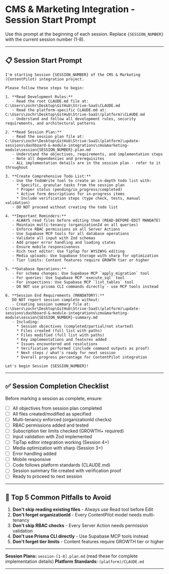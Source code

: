# CMS & Marketing Integration - Session Start Prompt

Use this prompt at the beginning of each session. Replace `{SESSION_NUMBER}` with the current session number (1-8).

---

## 📋 Session Start Prompt

```
I'm starting Session {SESSION_NUMBER} of the CMS & Marketing (ContentPilot) integration project.

Please follow these steps to begin:

1. **Read Development Rules:**
   - Read the root CLAUDE.md file at: C:\Users\zochr\Desktop\GitHub\Strive-SaaS\CLAUDE.md
   - Read the platform-specific CLAUDE.md at: C:\Users\zochr\Desktop\GitHub\Strive-SaaS\(platform)\CLAUDE.md
   - Understand and follow all development rules, security requirements, and architectural patterns

2. **Read Session Plan:**
   - Read the session plan file at: C:\Users\zochr\Desktop\GitHub\Strive-SaaS\(platform)\update-sessions\dashboard-&-module-integrations\cms&marketing-module\session{SESSION_NUMBER}.plan.md
   - Understand the objectives, requirements, and implementation steps
   - Note all dependencies and prerequisites
   - ALL implementation details are in the session plan - refer to it throughout

3. **Create Comprehensive Todo List:**
   - Use the TodoWrite tool to create an in-depth todo list with:
     * Specific, granular tasks from the session plan
     * Proper status (pending/in_progress/completed)
     * Active form descriptions for in-progress items
     * Include verification steps (type check, tests, manual validation)
   - DO NOT proceed without creating the todo list

4. **Important Reminders:**
   - ALWAYS read files before editing them (READ-BEFORE-EDIT MANDATE)
   - Maintain multi-tenancy (organizationId on all queries)
   - Enforce RBAC permissions on all Server Actions
   - Use Supabase MCP tools for all database operations
   - Validate all input with Zod schemas
   - Add proper error handling and loading states
   - Ensure mobile responsiveness
   - Rich text editor: Use TipTap for WYSIWYG editing
   - Media uploads: Use Supabase Storage with sharp for optimization
   - Tier limits: Content features require GROWTH tier or higher

5. **Database Operations:**
   - For schema changes: Use Supabase MCP `apply_migration` tool
   - For queries: Use Supabase MCP `execute_sql` tool
   - For inspections: Use Supabase MCP `list_tables` tool
   - DO NOT use prisma CLI commands directly - use MCP tools instead

6. **Session End Requirements (MANDATORY):**
   DO NOT report session complete without:
   - Creating session summary file at: C:\Users\zochr\Desktop\GitHub\Strive-SaaS\(platform)\update-sessions\dashboard-&-module-integrations\cms&marketing-module\session{SESSION_NUMBER}-summary.md
   - Including:
     * Session objectives (completed/partial/not started)
     * Files created (full list with paths)
     * Files modified (full list with paths)
     * Key implementations and features added
     * Issues encountered and resolutions
     * Verification performed (include command outputs as proof)
     * Next steps / what's ready for next session
     * Overall progress percentage for ContentPilot integration

Let's begin Session {SESSION_NUMBER}!
```

---

## ✅ Session Completion Checklist

Before marking a session as complete, ensure:

- [ ] All objectives from session plan completed
- [ ] All files created/modified as specified
- [ ] Multi-tenancy enforced (organizationId checks)
- [ ] RBAC permissions added and tested
- [ ] Subscription tier limits checked (GROWTH+ required)
- [ ] Input validation with Zod implemented
- [ ] TipTap editor integration working (Session 4+)
- [ ] Media optimization with sharp (Session 3+)
- [ ] Error handling added
- [ ] Mobile responsive
- [ ] Code follows platform standards (CLAUDE.md)
- [ ] Session summary file created with verification proof
- [ ] Ready to proceed to next session

---

## 🚨 Top 5 Common Pitfalls to Avoid

1. **Don't skip reading existing files** - Always use Read tool before Edit
2. **Don't forget organizationId** - Every ContentPilot model needs multi-tenancy
3. **Don't skip RBAC checks** - Every Server Action needs permission validation
4. **Don't use Prisma CLI directly** - Use Supabase MCP tools instead
5. **Don't forget tier limits** - Content features require GROWTH tier or higher

---

**Session Plans:** `session-[1-8].plan.md` (read these for complete implementation details)
**Platform Standards:** `(platform)/CLAUDE.md`

---
